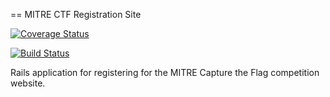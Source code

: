 == MITRE CTF Registration Site

[![Coverage Status](https://coveralls.io/repos/github/mitre-cyber-academy/registration-app/badge.svg?branch=registration_issue_updates)](https://coveralls.io/github/mitre-cyber-academy/registration-app?branch=registration_issue_updates)

[![Build Status](https://travis-ci.org/mitre-cyber-academy/registration-app.svg?branch=registration_issue_updates)](https://travis-ci.org/mitre-cyber-academy/registration-app)

Rails application for registering for the MITRE Capture the Flag competition website.
